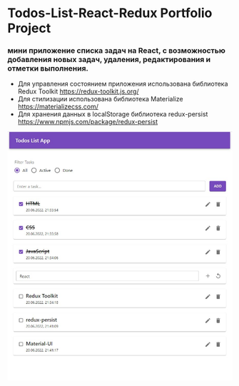 # Todos-List-React-Redux Portfolio Project
### мини приложение списка задач на React, с возможностью добавления новых задач, удаления, редактирования и отметки выполнения. 

- Для управления состоянием приложения использована библиотека Redux Toolkit https://redux-toolkit.js.org/
- Для стилизации использована библиотека Materialize https://materializecss.com/
- Для хранения данных в localStorage библиотека redux-persist https://www.npmjs.com/package/redux-persist

![Screenshot](screenshot.jpg)

